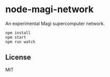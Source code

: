 # node-magi-network

An experimental Magi supercomputer network.

```shell
npm install
npm start
npm run watch
```

## License

MIT
